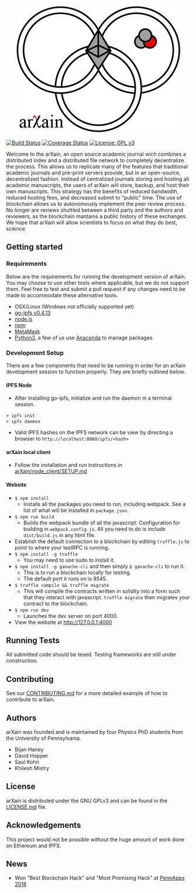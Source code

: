 <p align="center">
  <img src="https://github.com/arXain/arXain/blob/master/src/images/logo_name.png" alt="arXain" /></center>
</p>

[![Build Status](https://travis-ci.org/arXain/arXain.svg?branch=master)](https://travis-ci.org/arXain/arXain/master)
[![Coverage Status](https://coveralls.io/repos/github/arXain/arXain/badge.svg?branch=master)](https://coveralls.io/github/arXain/arXain?branch=master)
[![License: GPL v3](https://img.shields.io/badge/License-GPL%20v3-blue.svg)](https://www.gnu.org/licenses/gpl-3.0)

Welcome to the arXain, an open source academic journal wich combines a distributed index and a distributed file network to completely decentralize the process. This allows us to replicate many of the features that traditional academic journals and pre-print servers provide, but in an open-source, decentralized fashion. Instead of centralized journals storing and hosting all academic manuscripts, the users of arXain will store, backup, and host their own manuscripts. This strategy has the benefits of reduced bandwidth, reduced hosting fees, and decreased submit to "public" time. The use of blockchain allows us to autonomously implement the peer review process. No longer are reviews shuttled between a third party and the authors and reviewers, as the blockchain mantains a public history of these exchanges. We hope that arXain will allow scientists to focus on what they do best, science.

## Getting started

### Requirements

Below are the requirements for running the development version of arXain. You may choose to use other tools where applicable, but we do not support them. Feel free to test and submit a pull request if any changes need to be made to accommodate these alternative tools.

* OSX/Linux (Windows not officially supported yet)
* [go-ipfs v0.4.13](https://dist.ipfs.io/#go-ipfs)
* [node.js](https://nodejs.org/en/)
* [npm](https://www.npmjs.com/)
* [MetaMask](https://metamask.io/)
* [Python3](https://www.python.org/), a few of us use [Anaconda](https://www.anaconda.com/download/) to manage packages

### Development Setup

There are a few components that need to be running in order for an arXain development session to function properly. They are briefly outlined below.

#### IPFS Node

- After installing go-ipfs, initialize and run the daemon in a terminal session.
```
> ipfs init
> ipfs daemon
```
- Valid IPFS hashes on the IPFS network can be view by directing a browser to `http://localhost:8080/ipfs/<hash>`

#### arXain local client

- Follow the installation and run instructions in [arXain/node_client/SETUP.md](https://github.com/david-hopper/arXain/blob/master/node_client/SETUP.md)

#### Website

- `$ npm install`
    - Installs all the packages you need to run, including webpack. See a list of what will be installed in `package.json`.
- `$ npm run build`
    - Builds the webpack bundle of all the javascript. Configuration for building in `webpack.config.js`. All you need to do is include `dist/build.js` in any html file.
- Establish the default connection to a blockchain by editing `truffle.js` to point to where your testRPC is running.
- `$ npm install -g truffle`
    - You may need to use sudo to install it.
- `$ npm install -g ganache-cli` and then simply `$ ganache-cli` to run it.
    - This is to run a blockchain locally for testing.
    - The default port it runs on is 8545.
- `$ truffle compile && truffle migrate`
    - This will compile the contracts written in solidity into a form such that they interact with javascript. `truffle migrate` then migrates your contract to the blockchain.
- `$ npm run dev`
    - Launches the dev server on port 4000.
- View the website at http://127.0.0.1:4000

## Running Tests

All submitted code should be tesed. Testing frameworks are still under construction.

## Contributing

See our [CONTRIBUTING.md](CONTRIBUTING.md) for a more detailed example of how to contribute to arXain.

## Authors

arXain was founded and is maintained by four Physics PhD students from the University of Pennsylvania.

- Bijan Haney
- David Hopper
- Saul Kohn
- Khilesh Mistry

## License

arXain is distributed under the GNU GPLv3 and can be found in the [LICENSE.md](LICENSE.md) file.

## Acknowledgements

This project would not be possible without the huge amount of work done on Ethereum and IPFS.

## News

- Won "Best Blockchain Hack" and "Most Promising Hack" at [PennApps 2018](https://devpost.com/software/arxain)
